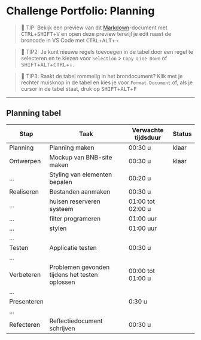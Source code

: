 # Challenge Portfolio: Planning

> :rocket: TIP: Bekijk een preview van dit [Markdown](https://guides.github.com/features/mastering-markdown/)-document met <kbd>CTRL</kbd>+<kbd>SHIFT</kbd>+<kbd>V</kbd> en open deze preview terwijl je edit naast de broncode in VS Code met <kbd>CTRL</kbd>+<kbd>ALT</kbd>+<kbd>→</kbd>

> :rocket: TIP2: Je kunt nieuwe regels toevoegen in de tabel door een regel te selecteren en te kiezen voor `Selection` > `Copy Line Down` of <kbd>SHIFT</kbd>+<kbd>ALT</kbd>+<kbd>CTRL</kbd>+<kbd>↓</kbd>. 

> :rocket: TIP3: Raakt de tabel rommelig in het brondocument? Klik met je rechter muisknop in de tabel en kies je voor `Format Document` of, als je cursor in de tabel staat, druk op <kbd>SHIFT</kbd>+<kbd>ALT</kbd>+<kbd>F</kbd>

----

## Planning tabel

| Stap        | Taak                                           | Verwachte tijdsduur | Status |
| ----------- | ---------------------------------------------- | ------------------- | ------ |
| Planning    | Planning maken                                 | 00:30 u             | klaar  |
| Ontwerpen   | Mockup van BNB-site maken                      | 00:30 u             | klaar  |
| ...         | Styling van elementen bepalen                  | 00:20 u             |        |
| Realiseren  | Bestanden aanmaken                             | 00:30 u             |        |
| ...         | huisen reserveren systeem                      | 01:00 tot 02:00 u   |        |
| ...         | filter programeren                             | 01:00 uur           |        |
| ...         | stylen                                         | 01:00 uur           |        |
| ...         |                                                |                     |        |
| Testen      | Applicatie testen                              | 00:30 u             |        |
| ...         |                                                |                     |        |
| Verbeteren  | Problemen gevonden tijdens het testen oplossen | 00:00 tot 01:00 u   |        |
| ...         |                                                |                     |        |
| Presenteren |                                                | 0:30 u              |        |
| ...         |                                                |                     |        |
| Refecteren  | Reflectiedocument schrijven                    | 00:30 u             |        |
